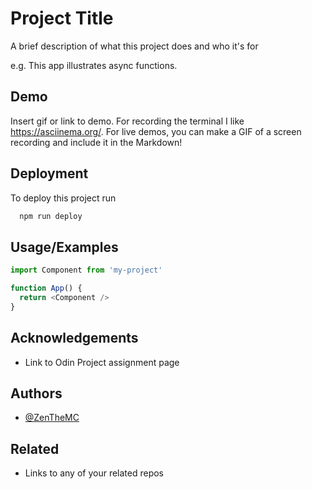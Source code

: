 
# Project Title

A brief description of what this project does and who it's for

e.g. This app illustrates async functions.

## Demo

Insert gif or link to demo. For recording the terminal I like https://asciinema.org/. For live demos, you can make a GIF of a screen recording and include it in the Markdown!

## Deployment

To deploy this project run

```bash
  npm run deploy
```


## Usage/Examples

```javascript
import Component from 'my-project'

function App() {
  return <Component />
}
```


## Acknowledgements

 - Link to Odin Project assignment page
## Authors

- [@ZenTheMC](https://www.github.com/ZenTheMC)


## Related

- Links to any of your related repos

